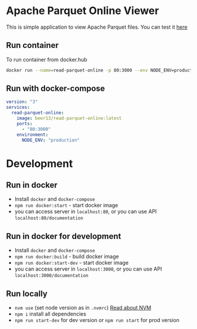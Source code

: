 # Apache Parquet Online Viewer

This is simple application to view Apache Parquet files. 
You can test it [here](http://static.133.190.201.138.clients.your-server.de:3000/)

## Run container

To run container from docker.hub
```bash
docker run --name=read-parquet-online -p 80:3000 --env NODE_ENV=production -d beer13/read-parquet-online 
```

## Run with docker-compose

```yaml
version: "3"
services:
  read-parquet-online:
    image: beer13/read-parquet-online:latest
    ports:
      - "80:3000"
    environment:
      NODE_ENV: "production"
```

# Development

## Run in docker
 - Install `docker` and `docker-compose`
 - `npm run docker:start` - start docker image
 - you can access server in `localhost:80`, or you can use API `localhost:80/documentation`

## Run in docker for development

- Install `docker` and `docker-compose`
- `npm run docker:build` - build docker image
- `npm run docker:start-dev` - start docker image
- you can access server in `localhost:3000`, or you can use API `localhost:3000/documentation`

## Run locally

 - `nvm use` (set node version as in `.nvmrc`) [Read about NVM](https://github.com/nvm-sh/nvm)
 - `npm i` install all dependencies
 - `npm run start-dev` for dev version or `npm run start` for prod version
